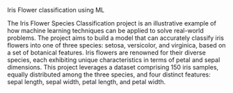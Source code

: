 Iris Flower classification using ML


The Iris Flower Species Classification project is an illustrative example of how machine learning techniques can be applied to solve real-world problems. The project aims to build a model that can accurately classify iris flowers into one of three species: setosa, versicolor, and virginica, based on a set of botanical features.
Iris flowers are renowned for their diverse species, each exhibiting unique characteristics in terms of petal and sepal dimensions. This project leverages a dataset comprising 150 iris samples, equally distributed among the three species, and four distinct features: sepal length, sepal width, petal length, and petal width.
